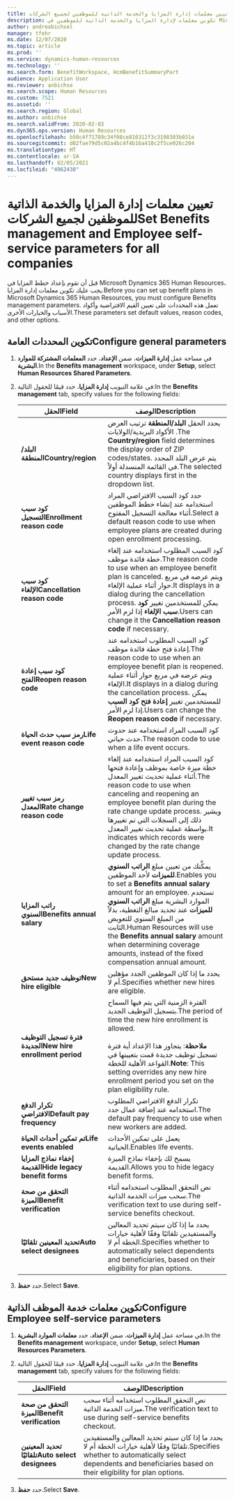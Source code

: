 ```yaml
---
title: تعيين معلمات إدارة المزايا والخدمة الذاتية للموظفين لجميع الشركات
description: تكوين معلمات لإدارة المزايا والخدمة الذاتية للموظفين في Microsoft Dynamics 365 Human Resources.
author: andreabichsel
manager: tfehr
ms.date: 12/07/2020
ms.topic: article
ms.prod: ''
ms.service: dynamics-human-resources
ms.technology: ''
ms.search.form: BenefitWorkspace, HcmBenefitSummaryPart
audience: Application User
ms.reviewer: anbichse
ms.search.scope: Human Resources
ms.custom: 7521
ms.assetid: ''
ms.search.region: Global
ms.author: anbichse
ms.search.validFrom: 2020-02-03
ms.dyn365.ops.version: Human Resources
ms.openlocfilehash: b50c4f71789c34f08ce810312f3c3198303b031e
ms.sourcegitcommit: d02fae79d5c02a4bc4f4b16a410c2f5ce026c204
ms.translationtype: HT
ms.contentlocale: ar-SA
ms.lasthandoff: 02/05/2021
ms.locfileid: "4962430"
---
```

# <a name="set-benefits-management-and-employee-self-service-parameters-for-all-companies"></a><span data-ttu-id="e5910-103">تعيين معلمات إدارة المزايا والخدمة الذاتية للموظفين لجميع الشركات</span><span class="sxs-lookup"><span data-stu-id="e5910-103">Set Benefits management and Employee self-service parameters for all companies</span></span>

<span data-ttu-id="e5910-104">قبل أن تقوم بإعداد خطط المزايا في Microsoft Dynamics 365 Human Resources، يجب عليك تكوين معلمات إدارة المزايا.</span><span class="sxs-lookup"><span data-stu-id="e5910-104">Before you can set up benefit plans in Microsoft Dynamics 365 Human Resources, you must configure Benefits management parameters.</span></span> <span data-ttu-id="e5910-105">تعمل هذه المحددات على تعيين القيم الافتراضية وأكواد الأسباب والخيارات الأخرى.</span><span class="sxs-lookup"><span data-stu-id="e5910-105">These parameters set default values, reason codes, and other options.</span></span> 

## <a name="configure-general-parameters"></a><span data-ttu-id="e5910-106">تكوين المحددات العامة</span><span class="sxs-lookup"><span data-stu-id="e5910-106">Configure general parameters</span></span>

1. <span data-ttu-id="e5910-107">في مساحة عمل **إدارة الميزات**، ضمن **الإعداد**، حدد **المعلمات المشتركة للموارد البشرية**.</span><span class="sxs-lookup"><span data-stu-id="e5910-107">In the **Benefits management** workspace, under **Setup**, select **Human Resources Shared Parameters**.</span></span>

2. <span data-ttu-id="e5910-108">في علامة التبويب **إدارة المزايا**، حدد قيمًا للحقول التالية:</span><span class="sxs-lookup"><span data-stu-id="e5910-108">In the **Benefits management** tab, specify values for the following fields:</span></span>

   | <span data-ttu-id="e5910-109">الحقل</span><span class="sxs-lookup"><span data-stu-id="e5910-109">Field</span></span> | <span data-ttu-id="e5910-110">الوصف</span><span class="sxs-lookup"><span data-stu-id="e5910-110">Description</span></span> |
   | --- | --- |
   | <span data-ttu-id="e5910-111">**البلد/المنطقة**</span><span class="sxs-lookup"><span data-stu-id="e5910-111">**Country/region**</span></span> | <span data-ttu-id="e5910-112">يحدد الحقل **البلد/المنطقة** ترتيب العرض الأكواد البريدية/الولايات .</span><span class="sxs-lookup"><span data-stu-id="e5910-112">The **Country/region** field determines the display order of ZIP codes/states.</span></span> <span data-ttu-id="e5910-113">يتم عرض البلد المحدد في القائمة المنسدلة أولاً.</span><span class="sxs-lookup"><span data-stu-id="e5910-113">The selected country displays first in the dropdown list.</span></span> |
   | <span data-ttu-id="e5910-114">**كود سبب التسجيل**</span><span class="sxs-lookup"><span data-stu-id="e5910-114">**Enrollment reason code**</span></span> | <span data-ttu-id="e5910-115">حدد كود السبب الافتراضي المراد استخدامه عند إنشاء خطط الموظفين أثناء معالجة التسجيل المفتوح.</span><span class="sxs-lookup"><span data-stu-id="e5910-115">Select a default reason code to use when employee plans are created during open enrollment processing.</span></span> |
   | <span data-ttu-id="e5910-116">**كود سبب الإلغاء**</span><span class="sxs-lookup"><span data-stu-id="e5910-116">**Cancellation reason code**</span></span> | <span data-ttu-id="e5910-117">كود السبب المطلوب استخدامه عند إلغاء خطة فائدة موظف.</span><span class="sxs-lookup"><span data-stu-id="e5910-117">The reason code to use when an employee benefit plan is canceled.</span></span> <span data-ttu-id="e5910-118">ويتم عرضه في مربع حوار أثناء عملية الإلغاء.</span><span class="sxs-lookup"><span data-stu-id="e5910-118">It displays in a dialog during the cancellation process.</span></span> <span data-ttu-id="e5910-119">يمكن للمستخدمين تغيير **كود سبب الإلغاء** إذا لزم الأمر.</span><span class="sxs-lookup"><span data-stu-id="e5910-119">Users can change it the **Cancellation reason code** if necessary.</span></span> |
   | <span data-ttu-id="e5910-120">**كود سبب إعادة الفتح**</span><span class="sxs-lookup"><span data-stu-id="e5910-120">**Reopen reason code**</span></span> | <span data-ttu-id="e5910-121">كود السبب المطلوب استخدامه عند إعادة فتح خطة فائدة موظف.</span><span class="sxs-lookup"><span data-stu-id="e5910-121">The reason code to use when an employee benefit plan is reopened.</span></span> <span data-ttu-id="e5910-122">ويتم عرضه في مربع حوار أثناء عملية الإلغاء.</span><span class="sxs-lookup"><span data-stu-id="e5910-122">It displays in a dialog during the cancellation process.</span></span> <span data-ttu-id="e5910-123">يمكن للمستخدمين تغيير **إعادة فتح كود السبب** إذا لزم الأمر.</span><span class="sxs-lookup"><span data-stu-id="e5910-123">Users can change the **Reopen reason code** if necessary.</span></span> | 
   | <span data-ttu-id="e5910-124">**رمز سبب حدث الحياة**</span><span class="sxs-lookup"><span data-stu-id="e5910-124">**Life event reason code**</span></span> | <span data-ttu-id="e5910-125">كود السبب المراد استخدامه عند حدوث حدث حياتي.</span><span class="sxs-lookup"><span data-stu-id="e5910-125">The reason code to use when a life event occurs.</span></span> |
   | <span data-ttu-id="e5910-126">**رمز سبب تغيير المعدل**</span><span class="sxs-lookup"><span data-stu-id="e5910-126">**Rate change reason code**</span></span> | <span data-ttu-id="e5910-127">كود السبب المراد استخدامه عند إلغاء خطة ميزة خاصة بموظف وإعادة فتحها أثناء عملية تحديث تغيير المعدل.</span><span class="sxs-lookup"><span data-stu-id="e5910-127">The reason code to use when canceling and reopening an employee benefit plan during the rate change update process.</span></span> <span data-ttu-id="e5910-128">ويشير ذلك إلى السجلات التي تم تغييرها بواسطة عملية تحديث تغيير المعدل.</span><span class="sxs-lookup"><span data-stu-id="e5910-128">It indicates which records were changed by the rate change update process.</span></span> |
   | <span data-ttu-id="e5910-129">**راتب المزايا السنوي**</span><span class="sxs-lookup"><span data-stu-id="e5910-129">**Benefits annual salary**</span></span> | <span data-ttu-id="e5910-130">يمكِّنك من تعيين مبلغ **الراتب السنوي للميزات** لأحد الموظفين.</span><span class="sxs-lookup"><span data-stu-id="e5910-130">Enables you to set a **Benefits annual salary** amount for an employee.</span></span> <span data-ttu-id="e5910-131">تستخدم الموارد البشرية مبلغ **الراتب السنوي للميزات** عند تحديد مبالغ التغطية، بدلاً من المبلغ السنوي للتعويض الثابت.</span><span class="sxs-lookup"><span data-stu-id="e5910-131">Human Resources will use the **Benefits annual salary** amount when determining coverage amounts, instead of the fixed compensation annual amount.</span></span> |
   | <span data-ttu-id="e5910-132">**توظيف جديد مستحق**</span><span class="sxs-lookup"><span data-stu-id="e5910-132">**New hire eligible**</span></span> | <span data-ttu-id="e5910-133">يحدد ما إذا كان الموظفين الجدد مؤهلين أم لا.</span><span class="sxs-lookup"><span data-stu-id="e5910-133">Specifies whether new hires are eligible.</span></span> |
   | <span data-ttu-id="e5910-134">**فترة تسجيل التوظيف الجديدة**</span><span class="sxs-lookup"><span data-stu-id="e5910-134">**New hire enrollment period**</span></span> | <span data-ttu-id="e5910-135">الفترة الزمنية التي يتم فيها السماح بتسجيل التوظيف الجديد.</span><span class="sxs-lookup"><span data-stu-id="e5910-135">The period of time the new hire enrollment is allowed.</span></span></br></br><span data-ttu-id="e5910-136">**ملاحظة**: يتجاوز هذا الإعداد أية فترة تسجيل توظيف جديدة قمت بتعيينها في القواعد الأهلية للخطة.</span><span class="sxs-lookup"><span data-stu-id="e5910-136">**Note**: This setting overrides any new hire enrollment period you set on the plan eligibility rule.</span></span> |
   | <span data-ttu-id="e5910-137">**تكرار الدفع الافتراضي**</span><span class="sxs-lookup"><span data-stu-id="e5910-137">**Default pay frequency**</span></span> | <span data-ttu-id="e5910-138">تكرار الدفع الافتراضي المطلوب استخدامه عند إضافة عمال جدد.</span><span class="sxs-lookup"><span data-stu-id="e5910-138">The default pay frequency to use when new workers are added.</span></span> |
   | <span data-ttu-id="e5910-139">**تم تمكين أحداث الحياة**</span><span class="sxs-lookup"><span data-stu-id="e5910-139">**Life events enabled**</span></span> | <span data-ttu-id="e5910-140">يعمل على تمكين الأحداث الحياتية.</span><span class="sxs-lookup"><span data-stu-id="e5910-140">Enables life events.</span></span> |
   | <span data-ttu-id="e5910-141">**إخفاء نماذج المزايا القديمة**</span><span class="sxs-lookup"><span data-stu-id="e5910-141">**Hide legacy benefit forms**</span></span> | <span data-ttu-id="e5910-142">يسمح لك بإخفاء نماذج الميزة القديمة.</span><span class="sxs-lookup"><span data-stu-id="e5910-142">Allows you to hide legacy benefit forms.</span></span> |
   | <span data-ttu-id="e5910-143">**التحقق من صحة الميزة**</span><span class="sxs-lookup"><span data-stu-id="e5910-143">**Benefit verification**</span></span> | <span data-ttu-id="e5910-144">نص التحقق المطلوب استخدامه أثناء سحب ميزات الخدمة الذاتية.</span><span class="sxs-lookup"><span data-stu-id="e5910-144">The verification text to use during self-service benefits checkout.</span></span> |
   | <span data-ttu-id="e5910-145">**تحديد المعينين تلقائيًا**</span><span class="sxs-lookup"><span data-stu-id="e5910-145">**Auto select designees**</span></span> | <span data-ttu-id="e5910-146">يحدد ما إذا كان سيتم تحديد المعالين والمستفيدين تلقائيًا وفقًا لأهلية خيارات الخطة أم لا.</span><span class="sxs-lookup"><span data-stu-id="e5910-146">Specifies whether to automatically select dependents and beneficiaries, based on their eligibility for plan options.</span></span> |

3. <span data-ttu-id="e5910-147">حدد **حفظ**.</span><span class="sxs-lookup"><span data-stu-id="e5910-147">Select **Save**.</span></span>

## <a name="configure-employee-self-service-parameters"></a><span data-ttu-id="e5910-148">تكوين معلمات خدمة الموظف الذاتية</span><span class="sxs-lookup"><span data-stu-id="e5910-148">Configure Employee self-service parameters</span></span>

1. <span data-ttu-id="e5910-149">في مساحة عمل **إدارة الميزات**، ضمن **الإعداد**، حدد **معلمات الموارد البشرية**.</span><span class="sxs-lookup"><span data-stu-id="e5910-149">In the **Benefits management** workspace, under **Setup**, select **Human Resources Parameters**.</span></span>

2. <span data-ttu-id="e5910-150">في علامة التبويب **إدارة المزايا**، حدد قيمًا للحقول التالية:</span><span class="sxs-lookup"><span data-stu-id="e5910-150">In the **Benefits management** tab, specify values for the following fields:</span></span>

   | <span data-ttu-id="e5910-151">الحقل</span><span class="sxs-lookup"><span data-stu-id="e5910-151">Field</span></span> | <span data-ttu-id="e5910-152">الوصف</span><span class="sxs-lookup"><span data-stu-id="e5910-152">Description</span></span> |
   | --- | --- |
   | <span data-ttu-id="e5910-153">**التحقق من صحة الميزة**</span><span class="sxs-lookup"><span data-stu-id="e5910-153">**Benefit verification**</span></span> | <span data-ttu-id="e5910-154">نص التحقق المطلوب استخدامه أثناء سحب ميزات الخدمة الذاتية.</span><span class="sxs-lookup"><span data-stu-id="e5910-154">The verification text to use during self-service benefits checkout.</span></span> |
   | <span data-ttu-id="e5910-155">**تحديد المعينين تلقائيًا**</span><span class="sxs-lookup"><span data-stu-id="e5910-155">**Auto select designees**</span></span> | <span data-ttu-id="e5910-156">يحدد ما إذا كان سيتم تحديد المعالين والمستفيدين تلقائيًا وفقًا لأهلية خيارات الخطة أم لا.</span><span class="sxs-lookup"><span data-stu-id="e5910-156">Specifies whether to automatically select dependents and beneficiaries based on their eligibility for plan options.</span></span> |

3. <span data-ttu-id="e5910-157">حدد **حفظ**.</span><span class="sxs-lookup"><span data-stu-id="e5910-157">Select **Save**.</span></span>


